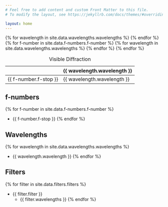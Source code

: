 ```yaml
---
# Feel free to add content and custom Front Matter to this file.
# To modify the layout, see https://jekyllrb.com/docs/themes/#overriding-theme-defaults

layout: home
---
```


<table id="diff-table">
<caption>Visible Diffraction</caption>
<colgroup>
    <col span="1">
    <col span="11">
</colgroup>
<thead>
  <tr>
    <th></th>
    {% for wavelength in site.data.wavelengths.wavelengths %}
      <th>{{ wavelength.wavelength }}</th>
    {% endfor %}
  </tr>
</thead>
<tbody>
  {% for f-number in site.data.f-numbers.f-number %}
    <tr><td>{{ f-number.f-stop }}</td>
    {% for wavelength in site.data.wavelengths.wavelengths %}
      <td id="{{ f-number.f-stop }}-{{ wavelength.wavelength }}">{{ wavelength.wavelength }}</td>
    {% endfor %}
    </tr>
  {% endfor %}
</tbody>
</table>

## f-numbers

{% for f-number in site.data.f-numbers.f-number %}
- {{ f-number.f-stop }}
{% endfor %}

## Wavelengths

{% for wavelength in site.data.wavelengths.wavelengths %}
- {{ wavelength.wavelength }}
{% endfor %}

## Filters

{% for filter in site.data.filters.filters %}
- {{ filter.filter }}
  - {{ filter.wavelengths }}
{% endfor %}
